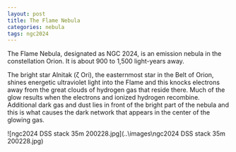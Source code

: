 ```yaml
---
layout: post
title: The Flame Nebula
categories: nebula
tags: ngc2024
---
```

The Flame Nebula, designated as NGC 2024, is an emission nebula in the constellation Orion. It is about 900 to 1,500 light-years away.

The bright star Alnitak (ζ Ori), the easternmost star in the Belt of Orion, shines energetic ultraviolet light into the Flame and this knocks electrons away from the great clouds of hydrogen gas that reside there. Much of the glow results when the electrons and ionized hydrogen recombine. Additional dark gas and dust lies in front of the bright part of the nebula and this is what causes the dark network that appears in the center of the glowing gas.

![ngc2024 DSS stack 35m 200228.jpg](..\images\ngc2024 DSS stack 35m 200228.jpg)
